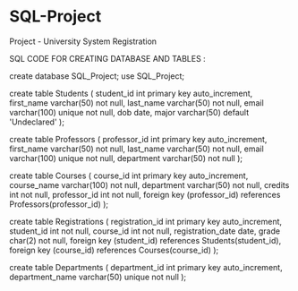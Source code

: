 # SQL-Project
Project - University System Registration 

SQL CODE FOR CREATING DATABASE AND TABLES : 

create database SQL_Project;
use SQL_Project;

create table Students (
    student_id int primary key auto_increment,
    first_name varchar(50) not null,
    last_name varchar(50) not null,
    email varchar(100) unique not null,
    dob date,
    major varchar(50) default 'Undeclared'
);

create table Professors (
    professor_id int primary key auto_increment,
    first_name varchar(50) not null,
    last_name varchar(50) not null,
    email varchar(100) unique not null,
    department varchar(50) not null
);

create table Courses (
    course_id int primary key auto_increment,
    course_name varchar(100) not null,
    department varchar(50) not null,
    credits int not null,
    professor_id int not null,
    foreign key (professor_id) references Professors(professor_id)
);

create table Registrations (
    registration_id int primary key auto_increment,
    student_id int not null,
    course_id int not null,
    registration_date date,
    grade char(2) not null,
    foreign key (student_id) references Students(student_id),
    foreign key (course_id) references Courses(course_id)
);

create table Departments (
    department_id int primary key auto_increment,
    department_name varchar(50) unique not null
);

